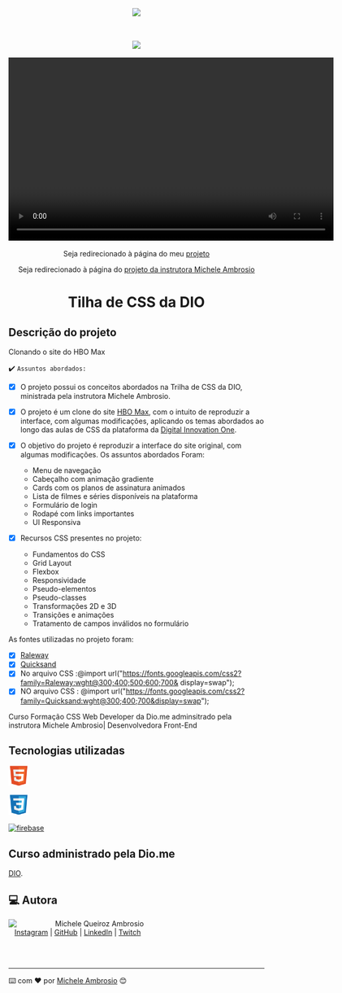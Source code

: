 <p align="center">
    <img width="700" src="https://user-images.githubusercontent.com/102911341/232473973-f7b12bb4-6ac4-4bb8-9cbf-d3c898e0c4a4.png">
</p>
<br>

<p align="center">
    <img width="700" src="https://user-images.githubusercontent.com/102911341/232474031-fb8adb80-a717-462e-9614-8ed2ced7af87.png">
</p>


   <video width="640" height="360" controls align="center">
     <source src="assets/images/hbomax2 (online-video-cutter.com).mp4" type="video/mp4">
   </video>


<p align="center">Seja redirecionado à página do meu 
<a href="https://suellendiass.github.io/css-site-hbo-max/index.html " target="_blank">projeto</a></p>

<p align="center">Seja redirecionado à página do 
<a href="https://micheleambrosio.github.io/hbomax/ " target="_blank">projeto da instrutora Michele Ambrosio</a></p>

<p> <h1 align="center">Tilha de CSS da DIO</h1></p>

## Descrição do projeto

<p align="justify">
 
Clonando o site do HBO Max

:heavy_check_mark: `Assuntos abordados:`

- [x] O projeto possui  os conceitos abordados na Trilha de CSS da DIO, ministrada pela instrutora Michele Ambrosio.

- [x] O projeto é um clone do site <a href="https://www.hbomax.com/br/pt">HBO Max</a>, com o intuito de reproduzir a interface, com algumas modificações, aplicando os temas abordados ao longo das aulas de CSS da plataforma da <a href="https://dio.me">Digital Innovation One</a>.

- [x] O objetivo do projeto é reproduzir a interface do site original, com algumas modificações. Os assuntos abordados Foram:

  - Menu de navegação
  - Cabeçalho com animação gradiente
  - Cards com os planos de assinatura animados
  - Lista de filmes e séries disponíveis na plataforma
  - Formulário de login
  - Rodapé com links importantes
  - UI Responsiva

- [x] Recursos CSS presentes no projeto:

  - Fundamentos do CSS
  - Grid Layout
  - Flexbox
  - Responsividade
  - Pseudo-elementos
  - Pseudo-classes
  - Transformações 2D e 3D
  - Transições e animações
  - Tratamento de campos inválidos no formulário



As fontes utilizadas no projeto foram:

- [x] [Raleway](https://fonts.google.com/specimen/Raleway)
- [x] [Quicksand](https://fonts.google.com/specimen/Quicksand?query=quicksand)
- [x] No arquivo CSS :@import url("https://fonts.googleapis.com/css2?family=Raleway:wght@300;400;500;600;700& display=swap");
- [x] NO arquivo CSS : @import url("https://fonts.googleapis.com/css2?family=Quicksand:wght@300;400;700&display=swap");

Curso Formação CSS Web Developer da Dio.me adminsitrado pela instrutora Michele Ambrosio| Desenvolvedora Front-End

</p>

###

## Tecnologias utilizadas

<a href="#" target="_blank"> <img src="https://raw.githubusercontent.com/devicons/devicon/master/icons/html5/html5-original.svg" alt="html" width="40" height="40"/> </a>

<a href="#" target="_blank"> <img src="https://raw.githubusercontent.com/devicons/devicon/master/icons/css3/css3-original.svg" alt="css" width="40" height="40"/> </a>

<a href="#" target="_blank"> <img src="https://logospng.org/wp-content/uploads/bootstrap.png" alt="firebase" width="40" height="40"/> </a>

###

## Curso administrado pela Dio.me

[DIO](https://www.dio.me/).
<br>

<h2 id="author">💻 Autora</h2>
<p>
    <img align=left margin=10 width=80 src="https://avatars.githubusercontent.com/u/55519539?v=4"/>
    <p>&nbsp&nbsp&nbspMichele Queiroz Ambrosio<br>
    &nbsp&nbsp&nbsp<a href="http://instagram.com/programi_">Instagram</a>&nbsp;|&nbsp;<a href="https://github.com/micheleambrosio">GitHub</a>&nbsp;|&nbsp;<a href="https://www.linkedin.com/in/michele-ambrosio-a4899661/">LinkedIn</a>&nbsp;|&nbsp;<a href="https://www.twitch.tv/michele_ambrosio">Twitch</a></p>
</p>
<br/><br/>
<p>

---

⌨️ com ❤️ por [Michele Ambrosio](https://github.com/micheleambrosio) 😊
